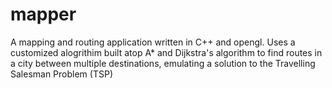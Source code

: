 # mapper
A mapping and routing application written in C++ and opengl. 
Uses a customized alogrithim built atop A* and Dijkstra's algorithm to find routes in a city between multiple destinations, emulating a solution to the Travelling Salesman Problem (TSP)
